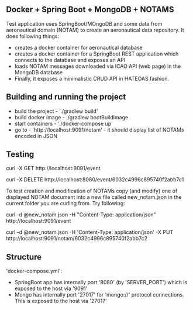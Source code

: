 Docker + Spring Boot + MongoDB + NOTAMS
-

Test application uses SpringBoot/MOngoDB and some data from aeronautical domain (NOTAM) to create an aeronautical data repository. It does following things:
- creates a docker container for aeronautical database
- creates a docker container for a SpringBoot REST application which connects to the database and exposes an API
- loads NOTAM messages downloaded via ICAO API (web page) in the MongoDB database
- Finally, it exposes a minimalistic CRUD API in HATEOAS fashion.

Building and running the project
-

- build the project  - './gradlew build'
- build docker image - ./gradlew bootBuildImage
- start containers   - './docker-compose up'
- go to - 'http://localhost:9091/notam' - it should display list of NOTAMs encoded in JSON

Testing
-

curl -X GET http://localhost:9091/event

curl -X DELETE http://localhost:8080/event/6032c4996c895740f2abb7c1

To test creation and modification of NOTAMs copy (and modify) one of displayed NOTAM document into a new file called new_notam.json in the current folder you are curling from. Try following:

curl -d @new_notam.json -H "Content-Type: application/json" http://localhost:9091/event

curl -d @new_notam.json -H 'Content-Type: application/json' -X PUT http://localhost:9091/notam/6032c4996c895740f2abb7c2


Structure
-

'docker-compose.yml':
- SpringBoot app has internally port '8080' (by 'SERVER_PORT') which is exposed to the host via '9091'
- Mongo has internally port '27017' for 'mongo://' protocol connections. This is exposed to the host via '27017'
